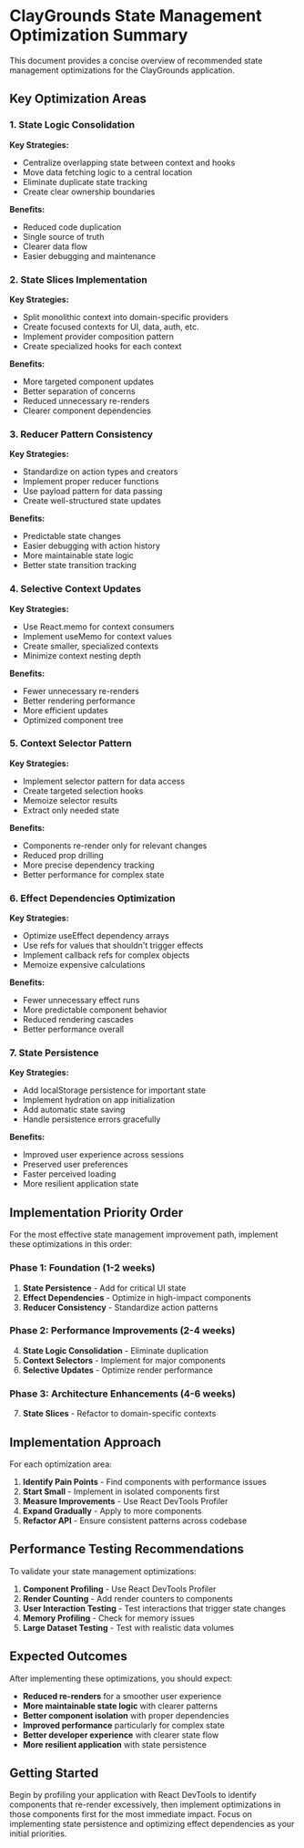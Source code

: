 # ClayGrounds State Management Optimization Summary

This document provides a concise overview of recommended state management optimizations for the ClayGrounds application.

## Key Optimization Areas

### 1. State Logic Consolidation
**Key Strategies:**
- Centralize overlapping state between context and hooks
- Move data fetching logic to a central location
- Eliminate duplicate state tracking
- Create clear ownership boundaries

**Benefits:**
- Reduced code duplication
- Single source of truth
- Clearer data flow
- Easier debugging and maintenance

### 2. State Slices Implementation
**Key Strategies:**
- Split monolithic context into domain-specific providers
- Create focused contexts for UI, data, auth, etc.
- Implement provider composition pattern
- Create specialized hooks for each context

**Benefits:**
- More targeted component updates
- Better separation of concerns
- Reduced unnecessary re-renders
- Clearer component dependencies

### 3. Reducer Pattern Consistency
**Key Strategies:**
- Standardize on action types and creators
- Implement proper reducer functions
- Use payload pattern for data passing
- Create well-structured state updates

**Benefits:**
- Predictable state changes
- Easier debugging with action history
- More maintainable state logic
- Better state transition tracking

### 4. Selective Context Updates
**Key Strategies:**
- Use React.memo for context consumers
- Implement useMemo for context values
- Create smaller, specialized contexts
- Minimize context nesting depth

**Benefits:**
- Fewer unnecessary re-renders
- Better rendering performance
- More efficient updates
- Optimized component tree

### 5. Context Selector Pattern
**Key Strategies:**
- Implement selector pattern for data access
- Create targeted selection hooks
- Memoize selector results
- Extract only needed state

**Benefits:**
- Components re-render only for relevant changes
- Reduced prop drilling
- More precise dependency tracking
- Better performance for complex state

### 6. Effect Dependencies Optimization
**Key Strategies:**
- Optimize useEffect dependency arrays
- Use refs for values that shouldn't trigger effects
- Implement callback refs for complex objects
- Memoize expensive calculations

**Benefits:**
- Fewer unnecessary effect runs
- More predictable component behavior
- Reduced rendering cascades
- Better performance overall

### 7. State Persistence
**Key Strategies:**
- Add localStorage persistence for important state
- Implement hydration on app initialization
- Add automatic state saving
- Handle persistence errors gracefully

**Benefits:**
- Improved user experience across sessions
- Preserved user preferences
- Faster perceived loading
- More resilient application state

## Implementation Priority Order

For the most effective state management improvement path, implement these optimizations in this order:

### Phase 1: Foundation (1-2 weeks)
1. **State Persistence** - Add for critical UI state
2. **Effect Dependencies** - Optimize in high-impact components
3. **Reducer Consistency** - Standardize action patterns

### Phase 2: Performance Improvements (2-4 weeks)
4. **State Logic Consolidation** - Eliminate duplication
5. **Context Selectors** - Implement for major components
6. **Selective Updates** - Optimize render performance

### Phase 3: Architecture Enhancements (4-6 weeks)
7. **State Slices** - Refactor to domain-specific contexts

## Implementation Approach

For each optimization area:

1. **Identify Pain Points** - Find components with performance issues
2. **Start Small** - Implement in isolated components first
3. **Measure Improvements** - Use React DevTools Profiler
4. **Expand Gradually** - Apply to more components
5. **Refactor API** - Ensure consistent patterns across codebase

## Performance Testing Recommendations

To validate your state management optimizations:

1. **Component Profiling** - Use React DevTools Profiler
2. **Render Counting** - Add render counters to components
3. **User Interaction Testing** - Test interactions that trigger state changes
4. **Memory Profiling** - Check for memory issues
5. **Large Dataset Testing** - Test with realistic data volumes

## Expected Outcomes

After implementing these optimizations, you should expect:

- **Reduced re-renders** for a smoother user experience
- **More maintainable state logic** with clearer patterns
- **Better component isolation** with proper dependencies
- **Improved performance** particularly for complex state
- **Better developer experience** with clearer state flow
- **More resilient application** with state persistence

## Getting Started

Begin by profiling your application with React DevTools to identify components that re-render excessively, then implement optimizations in those components first for the most immediate impact. Focus on implementing state persistence and optimizing effect dependencies as your initial priorities.
